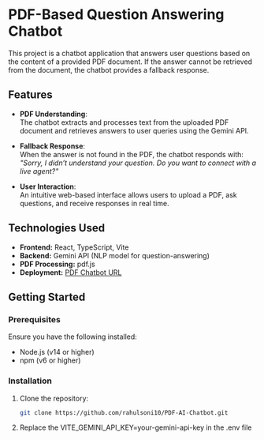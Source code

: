 # PDF-Based Question Answering Chatbot

This project is a chatbot application that answers user questions based on the content of a provided PDF document. If the answer cannot be retrieved from the document, the chatbot provides a fallback response.

## Features

- **PDF Understanding**:  
  The chatbot extracts and processes text from the uploaded PDF document and retrieves answers to user queries using the Gemini API.
  
- **Fallback Response**:  
  When the answer is not found in the PDF, the chatbot responds with:  
  *"Sorry, I didn’t understand your question. Do you want to connect with a live agent?"*
  
- **User Interaction**:  
  An intuitive web-based interface allows users to upload a PDF, ask questions, and receive responses in real time.

## Technologies Used

- **Frontend:** React, TypeScript, Vite
- **Backend:** Gemini API (NLP model for question-answering)
- **PDF Processing:** pdf.js
- **Deployment:** [PDF Chatbot URL](https://iridescent-gaufre-48ae56.netlify.app)

## Getting Started

### Prerequisites

Ensure you have the following installed:

- Node.js (v14 or higher)
- npm (v6 or higher)

### Installation

1. Clone the repository:  
   ```bash
   git clone https://github.com/rahulsoni10/PDF-AI-Chatbot.git

2. Replace the VITE_GEMINI_API_KEY=your-gemini-api-key in the .env file
